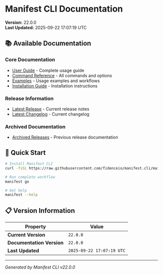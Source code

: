 # Manifest CLI Documentation

**Version:** 22.0.0  
**Last Updated:** 2025-09-22 17:07:19 UTC

## 📚 Available Documentation

### Core Documentation
- [User Guide](USER_GUIDE.md) - Complete usage guide
- [Command Reference](COMMAND_REFERENCE.md) - All commands and options
- [Examples](EXAMPLES.md) - Usage examples and workflows
- [Installation Guide](INSTALLATION.md) - Installation instructions

### Release Information
- [Latest Release](RELEASE_v22.0.0.md) - Current release notes
- [Latest Changelog](CHANGELOG_v22.0.0.md) - Current changelog

### Archived Documentation
- [Archived Releases](zArchive/) - Previous release documentation

## 🚀 Quick Start

```bash
# Install Manifest CLI
curl -fsSL https://raw.githubusercontent.com/fidenceio/manifest.cli/main/install-cli.sh | bash

# Run complete workflow
manifest go

# Get help
manifest --help
```

## 📋 Version Information

| Property | Value |
|----------|-------|
| **Current Version** | `22.0.0` |
| **Documentation Version** | `22.0.0` |
| **Last Updated** | `2025-09-22 17:07:19 UTC` |

---
*Generated by Manifest CLI v22.0.0*
